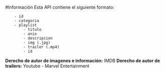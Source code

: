 #Información
Esta API contiene el siguiente formato:
```
    - id
    - categoria
    - playlist
        - titulo
        - anio
        - descripcion
        - img (.jpg)
        - trailer (.mp4)
        - id
```
**Derecho de autor de imagenes e información:** IMDB
**Derecho de autor de trailers:** Youtube - Marvel Entertainment
